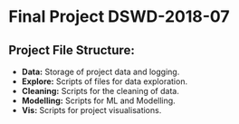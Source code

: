 # Final Project DSWD-2018-07

## Project File Structure:

- **Data:** Storage of project data and logging.
- **Explore:** Scripts of files for data exploration.
- **Cleaning:** Scripts for the cleaning of data.
- **Modelling:** Scripts for ML and Modelling.
- **Vis:** Scripts for project visualisations.

